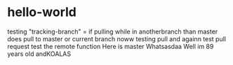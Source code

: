 hello-world
===========
testing "tracking-branch" = if pulling while in anotherbranch than master does pull to master or current branch
noww testing pull
and againn
test pull request
test the remote function
Here is master
Whatsasdaa
Well im 89 years old andKOALAS
